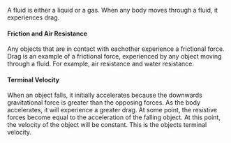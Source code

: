 A fluid is either a liquid or a gas. When any body moves through a fluid, it experiences drag.

#### Friction and Air Resistance
Any objects that are in contact with eachother experience a frictional force. 
Drag is an example of a frictional force, experienced by any object moving through a fluid. For example, air resistance and water resistance.

#### Terminal Velocity
When an object falls, it initially accelerates because the downwards gravitational force is greater than the opposing forces. 
As the body accelerates, it will experience a greater drag. At some point, the resistive forces become equal to the acceleration of the falling object. At this point, the velocity of the object will be constant. This is the objects terminal velocity.